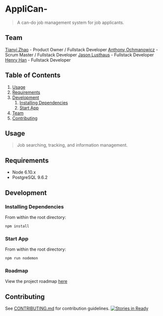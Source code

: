 # AppliCan-

> A can-do job management system for job applicants. 

## Team

  [Tianyi Zhao](https://github.com/zhaorq) - Product Owner / Fullstack Developer
  [Anthony Ochmanowicz](https://github.com/zhaorq) - Scrum Master / Fullstack Developer
  [Jason Lusthaus](https://github.com/jlusthaus) - Fullstack Developer
  [Henry Han](https://github.com/HHenry88) - Fullstack Developer

## Table of Contents

1. [Usage](#Usage)
1. [Requirements](#requirements)
1. [Development](#development)
    1. [Installing Dependencies](#installing-dependencies)
    1. [Start App](#start-app)
1. [Team](#team)
1. [Contributing](#contributing)

## Usage

> Job searching, tracking, and information management. 

## Requirements

- Node 6.10.x
- PostgreSQL 9.6.2


## Development

### Installing Dependencies

From within the root directory:

```sh
npm install

```

### Start App

From within the root directory:

```sh
npm run nodemon

```

### Roadmap

View the project roadmap [here](LINK_TO_PROJECT_ISSUES)


## Contributing

See [CONTRIBUTING.md](_CONTRIBUTING.md) for contribution guidelines.
[![Stories in Ready](https://badge.waffle.io/HashtableHippos/applican-.png?label=ready&title=Ready)](https://waffle.io/HashtableHippos/applican-?utm_source=badge)
